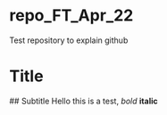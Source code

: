 # repo_FT_Apr_22
Test repository to explain github


# Title
## Subtitle
Hello this is a test, *bold* **italic**

